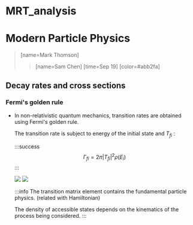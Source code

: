 # MRT_analysis# Modern Particle Physics> [name=Mark Thomson]> > [name=Sam Chen] [time=Sep 19] [color=#abb2fa]## Decay rates and cross sections### Fermi's golden rule- In non-relativistic quantum mechanics, transition rates are obtained using Fermi's golden rule.    The transition rate is subject to energy of the initial state and $T_{fi}$ :         :::success    $$\Gamma_{fi} = 2\pi |T_{fi}|^2 \rho(E_i)$$     :::    ![](https://i.imgur.com/WXqIR5V.png)    ![](https://i.imgur.com/iBhJNDr.png)    :::info    The transition matrix element contains the fundamental particle physics. (related with Hamiltonian)    The density of accessible states depends on the kinematics of the process being considered.    :::